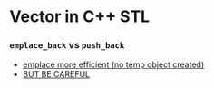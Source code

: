 # Vector in C++ STL 

### `emplace_back` vs `push_back`

- [emplace more efficient (no temp object created)](http://candcplusplus.com/c-difference-between-emplace_back-and-push_back-function)
- [BUT BE CAREFUL](https://www.nextptr.com/tutorial/ta1244731691/can-emplace_back-replace-push_back)